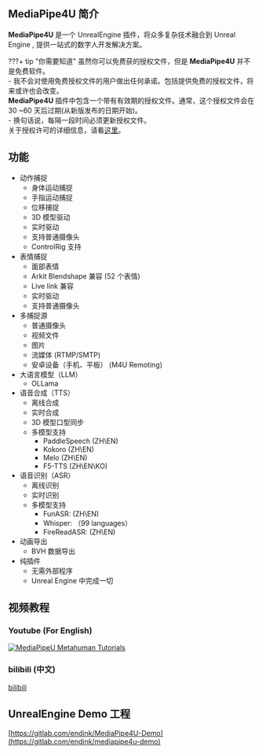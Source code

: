 ## MediaPipe4U 简介

**MediaPipe4U** 是一个 UnrealEngine 插件，将众多复杂技术融合到 Unreal Engine , 提供一站式的数字人开发解决方案。

???+ tip "你需要知道"
    虽然你可以免费获的授权文件，但是 **MediaPipe4U** 并不是免费软件。   
    - 我不会对使用免费授权文件的用户做出任何承诺。包括提供免费的授权文件，将来或许也会改变。   
    **MediaPipe4U** 插件中包含一个带有有效期的授权文件。通常，这个授权文件会在 30 ~60 天后过期(从新版发布的日期开始)。    
    - 换句话说，每隔一段时间必须更新授权文件。     
    关于授权许可的详细信息，请看[这里](./licensing)。




## 功能

- 动作捕捉
  - 身体运动捕捉
  - 手指运动捕捉
  - 位移捕捉
  - 3D 模型驱动
  - 实时驱动
  - 支持普通摄像头
  - ControlRig 支持
- 表情捕捉
  - 面部表情
  - Arkit Blendshape 兼容 (52 个表情) 
  - Live link 兼容
  - 实时驱动
  - 支持普通摄像头
- 多捕捉源
  - 普通摄像头
  - 视频文件
  - 图片
  - 流媒体 (RTMP/SMTP)
  - 安卓设备（手机、平板） (M4U Remoting)
- 大语言模型（LLM）
  - OLLama
- 语音合成（TTS）
  - 离线合成
  - 实时合成
  - 3D 模型口型同步
  - 多模型支持
    - PaddleSpeech (ZH\EN)
    - Kokoro (ZH\EN)
    - Melo (ZH\EN)
    - F5-TTS (ZH\EN\KO)
- 语音识别（ASR）
  - 离线识别
  - 实时识别
  - 多模型支持
    - FunASR: (ZH\EN)
    - Whisper: （99 languages）
    - FireReadASR: (ZH\EN)
- 动画导出
  - BVH 数据导出 
- 纯插件
  - 无需外部程序
  - Unreal Engine 中完成一切

## 视频教程

### Youtube (For English)  

[![MediaPipeU Metahuman Tutorials](https://res.cloudinary.com/marcomontalbano/image/upload/v1680609544/video_to_markdown/images/youtube--XLmKnG6UMzo-c05b58ac6eb4c4700831b2b3070cd403.jpg)](https://www.youtube.com/watch?v=XLmKnG6UMzo "MediaPipeU Metahuman Tutorials")


### bilibili (中文)   

[bilibili](https://www.bilibili.com/video/BV1124y157hz/)

## UnrealEngine Demo 工程

[https://gitlab.com/endink/MediaPipe4U-Demo](https://gitlab.com/endink/mediapipe4u-demo)

